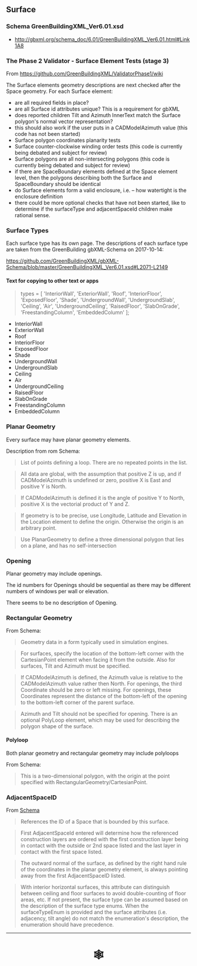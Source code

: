 

## Surface


### Schema GreenBuildingXML_Ver6.01.xsd

* <http://gbxml.org/schema_doc/6.01/GreenBuildingXML_Ver6.01.html#Link1A8>



### The Phase 2 Validator - Surface Element Tests (stage 3)

From <https://github.com/GreenBuildingXML/ValidatorPhase1/wiki>

The Surface elements geometry descriptions are next checked after the Space geometry. For each Surface element:

* are all required fields in place?
* are all Surface id attributes unique? This is a requirement for gbXML
* does reported children Tilt and Azimuth InnerText match the Surface polygon's normal vector representation?
* this should also work if the user puts in a CADModelAzimuth value (this code has not been started)
* Surface polygon coordinates planarity tests
* Surface counter-clockwise winding order tests (this code is currently being debated and subject for review)
* Surface polygons are all non-intersecting polygons (this code is currently being debated and subject for review)
* if there are SpaceBoundary elements defined at the Space element level, then the polygons describing both the Surface and SpaceBoundary should be identical
* do Surface elements form a valid enclosure, i.e. – how watertight is the enclosure definition
* there could be more optional checks that have not been started, like to determine if the surfaceType and adjacentSpaceId children make rational sense.


### Surface Types

Each surface type has its own page. The descriptions of each surface type are taken from the GreenBuilding gbXML-Schema on 2017-10-14:

<https://github.com/GreenBuildingXML/gbXML-Schema/blob/master/GreenBuildingXML_Ver6.01.xsd#L2071-L2149>


#### Text for copying to other text or apps

> types = [ 'InteriorWall', 'ExteriorWall', 'Roof', 'InteriorFloor', 'ExposedFloor', 'Shade', 'UndergroundWall', 'UndergroundSlab', 'Ceiling', 'Air', 'UndergroundCeiling', 'RaisedFloor', 'SlabOnGrade', 'FreestandingColumn', 'EmbeddedColumn' ];


* InteriorWall
* ExteriorWall
* Roof
* InteriorFloor
* ExposedFloor
* Shade
* UndergroundWall
* UndergroundSlab
* Ceiling
* Air
* UndergroundCeiling
* RaisedFloor
* SlabOnGrade
* FreestandingColumn
* EmbeddedColumn

### Planar Geometry

Every surface may have planar geometry elements.

Description from rom Schema:

> List of points defining a loop. There are no repeated points in the list.

> All data are global, with the assumption that positive Z is up, and if CADModelAzimuth is undefined or zero, positive X is East and positive Y is North.

> If CADModelAzimuth is defined it is the angle of positive Y to North, positive X is the vectorial product of Y and Z.

> If geometry is to be precise, use Longitude, Latitude and Elevation in the Location element to define the origin. Otherwise the origin is an arbitrary point.

> Use PlanarGeometry to define a three dimensional polygon that lies on a plane, and has no self-intersection

### Opening

Planar geometry may include openings.

The id numbers for Openings should be sequential as there may be different numbers of windows per wall or elevation.

There seems to be no description of Opening.


### Rectangular Geometry

From Schema:

> Geometry data in a form typically used in simulation engines.

> For surfaces, specify the location of the bottom-left corner with the CartesianPoint element when facing it from the outside. Also for surfaces, Tilt and Azimuth must be specified.

> If CADModelAzimuth is defined, the Azimuth value is relative to the CADModelAzimuth value rather then North. For openings, the third Coordinate should be zero or left missing. For openings, these Coordinates represent the distance of the bottom-left of the opening to the bottom-left corner of the parent surface.

> Azimuth and Tilt should not be specified for opening. There is an optional PolyLoop element, which may be used for describing the polygon shape of the surface.



#### Polyloop

Both planar geometry and rectangular geometry may include polyloops

From Schema:

> This is a two-dimensional polygon, with the origin at the point specified with RectangularGeometry/CartesianPoint.


### AdjacentSpaceID

From [Schema]( http://gbxml.org/schema_doc/6.01/GreenBuildingXML_Ver6.01.html#Link7 )

> References the ID of a Space that is bounded by this surface.

> First AdjacentSpaceId entered will determine how the referenced construction layers are ordered with the first construction layer being in contact with the outside or 2nd space listed and the last layer in contact with the first space listed.

> The outward normal of the surface, as defined by the right hand rule of the coordinates in the planar geometry element, is always pointing away from the first AdjacentSpaceID listed.

> With interior horizontal surfaces, this attribute can distinguish between ceiling and floor surfaces to avoid double-counting of floor areas, etc. If not present, the surface type can be assumed based on the description of the surface type enums. When the surfaceTypeEnum is provided and the surface attributes (i.e. adjacency, tilt angle) do not match the enumeration's description, the enumeration should have precedence.

***

# <center title="hello!" ><a href=javascript:window.scrollTo(0,0); style=text-decoration:none; > &#x1f578; </a></center>
